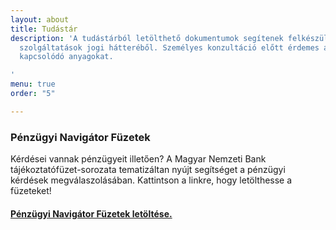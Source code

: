 ```yaml
---
layout: about
title: Tudástár
description: 'A tudástárból letölthető dokumentumok segítenek felkészülni a pénzügyi
  szolgáltatások jogi hátteréből. Személyes konzultáció előtt érdemes átolvasni a
  kapcsolódó anyagokat.

'
menu: true
order: "5"

---
```

### Pénzügyi Navigátor Füzetek

Kérdései vannak pénzügyeit illetően? A Magyar Nemzeti Bank tájékoztatófüzet-sorozata tematizáltan nyújt segítséget a pénzügyi kérdések megválaszolásában. Kattintson a linkre, hogy letölthesse a füzeteket!

#### [**Pénzügyi Navigátor Füzetek letöltése.**](https://www.mnb.hu/fogyasztovedelem/penzugyi-navigator-fuzetek)